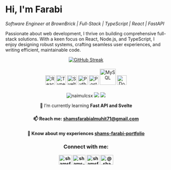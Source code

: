 # Hi, I'm Farabi
*Software Engineer at BrownBrick | Full-Stack | TypeScript | React | FastAPI*

Passionate about web development, I thrive on building comprehensive full-stack solutions. With a keen focus on React, Node.js, and TypeScript, I enjoy designing robust systems, crafting seamless user experiences, and writing efficient, maintainable code.

<div align="center">
<a href="https://git.io/streak-stats"><img src="https://github-readme-streak-stats.herokuapp.com?user=shamsfarabii&theme=monokai" alt="GitHub Streak" /></a>
</div>

<div align="center" style="margin-bottom: 20px; margin-top: 20px">
	<img width="30" src="https://user-images.githubusercontent.com/25181517/183897015-94a058a6-b86e-4e42-a37f-bf92061753e5.png" alt="React" title="React"/>
	<img width="30" src="https://user-images.githubusercontent.com/25181517/183890598-19a0ac2d-e88a-4005-a8df-1ee36782fde1.png" alt="TypeScript" title="TypeScript"/>
	<img width="30" src="https://github.com/marwin1991/profile-technology-icons/assets/136815194/e56b5093-2f58-40cc-b194-5bdde41077b5" alt="Svelte" title="Svelte"/>
	<img width="30" src="https://user-images.githubusercontent.com/25181517/183423507-c056a6f9-1ba8-4312-a350-19bcbc5a8697.png" alt="Python" title="Python"/>
	<img width="30" src="https://www.vectorlogo.zone/logos/postgresql/postgresql-icon.svg" alt="PostgreSQL" title="PostgreSQL"/>
	<img width="50" src="https://1000logos.net/wp-content/uploads/2020/08/MySQL-Logo-500x313.png" alt="MySQL" title="MySQL"/>
	<img width="30" src="https://www.svgrepo.com/show/349342/docker.svg" alt="Docker" title="Docker"/>
</div>

<p align="center"> <img src="https://komarev.com/ghpvc/?username=shamsfarabii&label=Profile%20views&color=brightgreen&style=flat" alt="naimulcsx" />  <a href="https://github.com/naimulcsx"><img src="https://img.shields.io/github/followers/shamsfarabii?style=social" /></a> <a href="https://twitter.com/@naimulcsx"><img src="https://img.shields.io/twitter/follow/shamsfarabii?style=social" /> </a> </p>

<div align="center">
🌱 I’m currently learning <b>Fast API and Svelte<b>

###

📫 Reach me:  **shamsfarabialmuhit71@gmail.com**

###

📄 Know about my experiences [shams-farabi-portfolio](https://shams-farabi.vercel.app/)
</div>

<h3 align="center">Connect with me:</h3>
<p align="center">
<a href="https://x.com/shamsfarabi99" target="blank"><img align="center" src="https://raw.githubusercontent.com/rahuldkjain/github-profile-readme-generator/master/src/images/icons/Social/twitter.svg" alt="shamsfarabi99" height="30" width="40" /></a>
<a href="https://linkedin.com/in/shams-farabi" target="blank"><img align="center" src="https://raw.githubusercontent.com/rahuldkjain/github-profile-readme-generator/master/src/images/icons/Social/linked-in-alt.svg" alt="shams-farabi" height="30" width="40" /></a>
<a href="https://fb.com/shamsfarabii" target="blank"><img align="center" src="https://raw.githubusercontent.com/rahuldkjain/github-profile-readme-generator/master/src/images/icons/Social/facebook.svg" alt="shamsfarabii" height="30" width="40" /></a>
<a href="https://www.youtube.com/channel/UCak8ZotZ1kRlVlLIuJSQxJw" target="blank"><img align="center" src="https://raw.githubusercontent.com/rahuldkjain/github-profile-readme-generator/master/src/images/icons/Social/youtube.svg" alt="@shamsfarabi7308" height="30" width="40" /></a>
</p>


